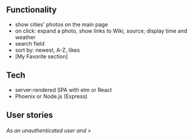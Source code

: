 ## Functionality
- show cities' photos on the main page
- on click: expand a photo, show links to Wiki, source; display time and weather
- search field
- sort by: newest, A-Z, likes
- [My Favorite section]

## Tech
- server-rendered SPA with elm or React
- Phoenix or Node.js (Express)

## User stories
###### As an unauthenticated user and >
